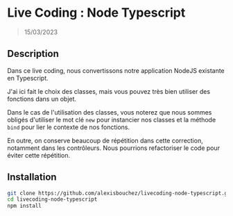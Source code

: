 # Live Coding : Node Typescript

> 15/03/2023

## Description

Dans ce live coding, nous convertissons notre application NodeJS existante en Typescript.

J'ai ici fait le choix des classes, mais vous pouvez très bien utiliser des fonctions dans un objet.

Dans le cas de l'utilisation des classes, vous noterez que nous sommes obligés d'utiliser le mot clé `new` pour instancier nos classes et la méthode `bind` pour lier le contexte de nos fonctions.

En outre, on conserve beaucoup de répétition dans cette correction, notamment dans les contrôleurs. Nous pourrions refactoriser le code pour éviter cette répétition.

## Installation

```bash
git clone https://github.com/alexisbouchez/livecoding-node-typescript.git
cd livecoding-node-typescript
npm install
```
